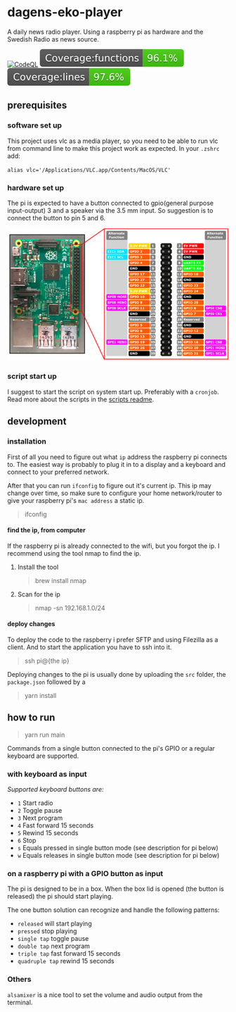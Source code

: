 # dagens-eko-player

A daily news radio player. Using a raspberry pi as hardware and the Swedish Radio as news source.

[![CodeQL](https://github.com/kotlinski/dagens-eko-player/actions/workflows/codeql.yml/badge.svg)](https://github.com/kotlinski/dagens-eko-player/actions/workflows/codeql.yml)
[![functions](https://raw.githubusercontent.com/kotlinski/dagens-eko-player/main/coverage/badge-functions.svg)](https://raw.githubusercontent.com/kotlinski/dagens-eko-player/main/coverage/coverage-summary.json)
[![lines](https://raw.githubusercontent.com/kotlinski/dagens-eko-player/main/coverage/badge-lines.svg)](https://raw.githubusercontent.com/kotlinski/dagens-eko-player/main/coverage/coverage-summary.json)

## prerequisites

### software set up

This project uses vlc as a media player, so you need to be able to run vlc from command line to make this project work as expected.
In your `.zshrc` add:

`alias vlc='/Applications/VLC.app/Contents/MacOS/VLC'`

### hardware set up

The pi is expected to have a button connected to gpio(general purpose input-output) 3 and a speaker via the 3.5 mm input.
So suggestion is to connect the button to pin 5 and 6.

![Board pins](./img/board-pins.png)

### script start up

I suggest to start the script on system start up. Preferably with a `cronjob`. Read more about the scripts in the [scripts readme](./scripts/README.md).

## development

### installation

First of all you need to figure out what `ip` address the raspberry pi connects to. The easiest way is probably to plug it in to a display and a keyboard and connect to your preferred network.

After that you can run `ifconfig` to figure out it's current ip. This ip may change over time, so make sure to configure your
home network/router to give your raspberry pi's `mac address` a static ip.

> ifconfig

#### find the ip, from computer

If the raspberry pi is already connected to the wifi, but you forgot the ip. I recommend using the tool nmap to find the ip.

1. Install the tool
   > brew install nmap
2. Scan for the ip
   > nmap -sn 192.168.1.0/24

#### deploy changes

To deploy the code to the raspberry i prefer SFTP and using Filezilla as a client.
And to start the application you have to ssh into it.

> ssh pi@{the ip}

Deploying changes to the pi is usually done by uploading the `src` folder, the `package.json` followed by a 
> yarn install 


## how to run

> yarn run main

Commands from a single button connected to the pi's GPIO or a regular keyboard are supported.

### with keyboard as input

_Supported keyboard buttons are:_

- `1` Start radio
- `2` Toggle pause
- `3` Next program
- `4` Fast forward 15 seconds
- `5` Rewind 15 seconds
- `6` Stop
- `s` Equals pressed in single button mode (see description for pi below)
- `w` Equals releases in single button mode (see description for pi below)

### on a raspberry pi with a GPIO button as input

The pi is designed to be in a box. When the box lid is opened (the button is released) the pi should start playing.

The one button solution can recognize and handle the following patterns:

- `released` will start playing
- `pressed` stop playing
- `single tap` toggle pause
- `double tap` next program
- `triple tap` fast forward 15 seconds
- `quadruple tap` rewind 15 seconds

### Others

`alsamixer` is a nice tool to set the volume and audio output from the terminal.
